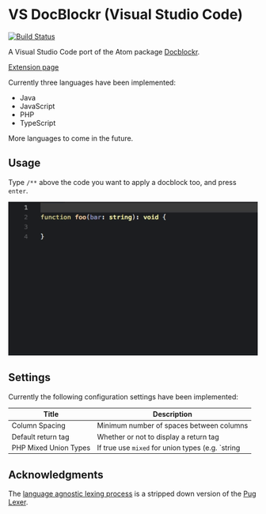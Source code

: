 # VS DocBlockr (Visual Studio Code)

[![Build Status](https://travis-ci.org/jeremyvii/vs-docblockr.svg?branch=master)](https://travis-ci.org/jeremyvii/vs-docblockr)

A Visual Studio Code port of the Atom package [Docblockr](https://github.com/nikhilkalige/docblockr). 

[Extension page](https://marketplace.visualstudio.com/items?itemName=jeremyljackson.vs-docblock)

Currently three languages have been implemented:

* Java
* JavaScript
* PHP
* TypeScript

More languages to come in the future.

## Usage 

Type `/**` above the code you want to apply a docblock too, and press `enter`.

![Demonstration of extension](assets/demo.gif)

## Settings

Currently the following configuration settings have been implemented:

| Title                 | Description                                              |
|-----------------------|----------------------------------------------------------|
| Column Spacing        | Minimum number of spaces between columns                 |
| Default return tag    | Whether or not to display a return tag                   |
| PHP Mixed Union Types | If true use `mixed` for union types (e.g. `string|null`) |

## Acknowledgments

The [language agnostic lexing process](src/lexer.ts) is a stripped down version
of the [Pug Lexer](https://github.com/pugjs/pug-lexer).